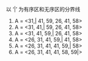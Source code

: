 以 ‘|’ 为有序区和无序区的分界线

1. A = <31,| 41, 59, 26, 41, 58>
2. A = <31, 41,| 59, 26, 41, 58>
3. A = <31, 41, 59,| 26, 41, 58>
4. A = <26, 31, 41, 59,| 41, 58>
5. A = <26, 31, 41, 41, 59,| 58>
6. A = <26, 31, 41, 41, 58, 59|>
